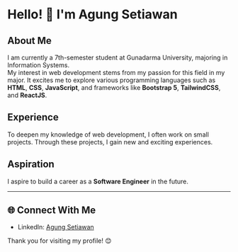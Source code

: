 # Hello! 👋 I'm Agung Setiawan

## About Me
I am currently a 7th-semester student at Gunadarma University, majoring in Information Systems.  
My interest in web development stems from my passion for this field in my major. It excites me to explore various programming languages such as **HTML**, **CSS**, **JavaScript**, and frameworks like **Bootstrap 5**, **TailwindCSS**, and **ReactJS**.

## Experience
To deepen my knowledge of web development, I often work on small projects. Through these projects, I gain new and exciting experiences.

## Aspiration
I aspire to build a career as a **Software Engineer** in the future.

---

## 🌐 Connect With Me
- LinkedIn: [Agung Setiawan](https://www.linkedin.com/in/agung-setiawan-573294234/)

Thank you for visiting my profile! 😊
